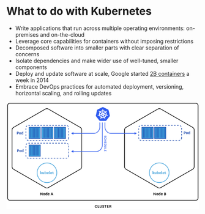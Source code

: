 # What to do with Kubernetes

* Write applications that run across multiple operating environments: on-premises and on-the-cloud
* Leverage core capabilities for containers without imposing restrictions
* Decomposed software into smaller parts with clear separation of concerns
* Isolate dependencies and make wider use of well-tuned, smaller components
* Deploy and update software at scale, Google started [2B containers](https://www.theregister.com/2014/05/23/google_containerization_two_billion/) a week in 2014
* Embrace DevOps practices for automated deployment, versioning, horizontal scaling, and rolling updates

[![](../media/deploy-at-scale.png)](https://itnext.io/deploy-and-scale-a-multi-env-service-on-kubernetes-d2bc52c7575c)